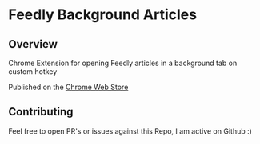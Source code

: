 # Feedly Background Articles

## Overview

Chrome Extension for opening Feedly articles in a background tab on custom hotkey

Published on the [Chrome Web Store](https://chrome.google.com/webstore/detail/feedly-background-article/oilgpoalabnhlfokadagigcpjhnoailn?hl=en&authuser=0)

## Contributing

Feel free to open PR's or issues against this Repo, I am active on Github :)
